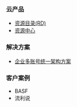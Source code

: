 ### 云产品

- [资源目录(RD)](https://resourcemanager.console.aliyun.com/resource-directory)
- [资源中心](https://resourcemanager.console.aliyun.com/multi-account-resource-center)
### 解决方案

- [企业多账号统一架构方案](https://governance.console.aliyun.com/solutions?solutionId=12)
### 客户案例

- BASF
- 流利说